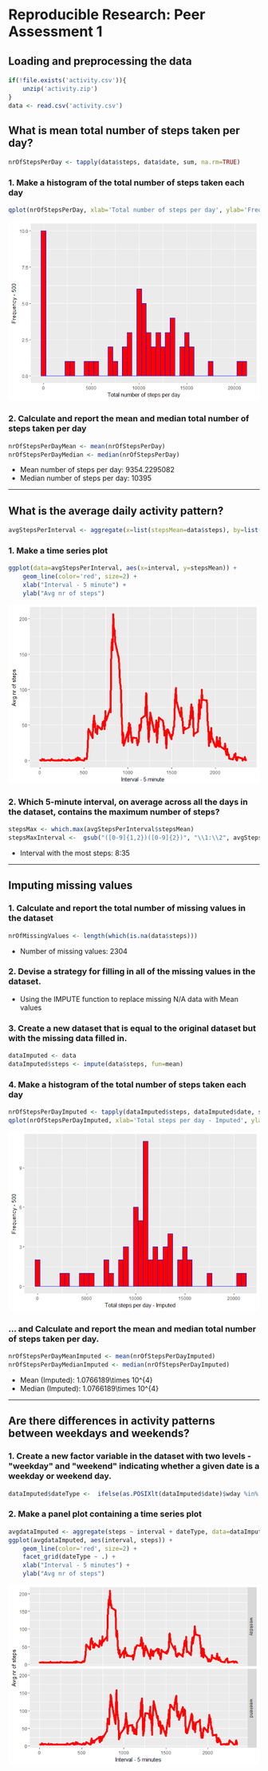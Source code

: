 # Reproducible Research: Peer Assessment 1



## Loading and preprocessing the data

```r
if(!file.exists('activity.csv')){
    unzip('activity.zip')
}
data <- read.csv('activity.csv')
```

## What is mean total number of steps taken per day?

```r
nrOfStepsPerDay <- tapply(data$steps, data$date, sum, na.rm=TRUE)
```

### 1. Make a histogram of the total number of steps taken each day

```r
qplot(nrOfStepsPerDay, xlab='Total number of steps per day', ylab='Frequency - 500', binwidth=500, fill=I("red"), col=I("blue"))
```

![](PA1_template_files/figure-html/unnamed-chunk-4-1.png)<!-- -->

### 2. Calculate and report the mean and median total number of steps taken per day

```r
nrOfStepsPerDayMean <- mean(nrOfStepsPerDay)
nrOfStepsPerDayMedian <- median(nrOfStepsPerDay)
```
* Mean number of steps per day: 9354.2295082
* Median number of steps per day:  10395

-----

## What is the average daily activity pattern?

```r
avgStepsPerInterval <- aggregate(x=list(stepsMean=data$steps), by=list(interval=data$interval), FUN=mean, na.rm=TRUE)
```

### 1. Make a time series plot

```r
ggplot(data=avgStepsPerInterval, aes(x=interval, y=stepsMean)) +
    geom_line(color='red', size=2) +
    xlab("Interval - 5 minute") +
    ylab("Avg nr of steps") 
```

![](PA1_template_files/figure-html/unnamed-chunk-7-1.png)<!-- -->

### 2. Which 5-minute interval, on average across all the days in the dataset, contains the maximum number of steps?

```r
stepsMax <- which.max(avgStepsPerInterval$stepsMean)
stepsMaxInterval <-  gsub("([0-9]{1,2})([0-9]{2})", "\\1:\\2", avgStepsPerInterval[stepsMax,'interval'])
```

* Interval with the most steps: 8:35

----

## Imputing missing values
### 1. Calculate and report the total number of missing values in the dataset 

```r
nrOfMissingValues <- length(which(is.na(data$steps)))
```

* Number of missing values: 2304

### 2. Devise a strategy for filling in all of the missing values in the dataset.

* Using the IMPUTE function to replace missing N/A data with Mean values


### 3. Create a new dataset that is equal to the original dataset but with the missing data filled in.

```r
dataImputed <- data
dataImputed$steps <- impute(data$steps, fun=mean)
```


### 4. Make a histogram of the total number of steps taken each day 

```r
nrOfStepsPerDayImputed <- tapply(dataImputed$steps, dataImputed$date, sum)
qplot(nrOfStepsPerDayImputed, xlab='Total steps per day - Imputed', ylab='Frequency - 500', binwidth=500, fill=I("red"), col=I("blue"))
```

![](PA1_template_files/figure-html/unnamed-chunk-11-1.png)<!-- -->

### ... and Calculate and report the mean and median total number of steps taken per day. 

```r
nrOfStepsPerDayMeanImputed <- mean(nrOfStepsPerDayImputed)
nrOfStepsPerDayMedianImputed <- median(nrOfStepsPerDayImputed)
```
* Mean (Imputed): 1.0766189\times 10^{4}
* Median (Imputed):  1.0766189\times 10^{4}


----

## Are there differences in activity patterns between weekdays and weekends?
### 1. Create a new factor variable in the dataset with two levels - "weekday" and "weekend" indicating whether a given date is a weekday or weekend day.


```r
dataImputed$dateType <-  ifelse(as.POSIXlt(dataImputed$date)$wday %in% c(0,6), 'weekend', 'weekday')
```

### 2. Make a panel plot containing a time series plot


```r
avgdataImputed <- aggregate(steps ~ interval + dateType, data=dataImputed, mean)
ggplot(avgdataImputed, aes(interval, steps)) + 
    geom_line(color='red', size=2) +
    facet_grid(dateType ~ .) +
    xlab("Interval - 5 minutes") + 
    ylab("Avg nr of steps")
```

![](PA1_template_files/figure-html/unnamed-chunk-14-1.png)<!-- -->
